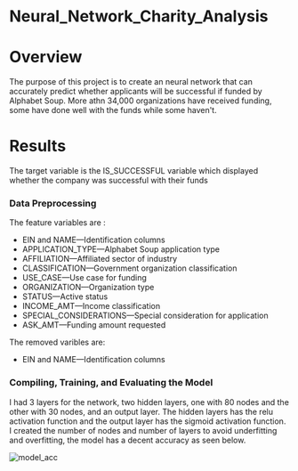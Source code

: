 # Neural_Network_Charity_Analysis

# Overview
The purpose of this project is to create an neural network that can accurately predict whether applicants will be successful if funded by Alphabet Soup. More athn 34,000 organizations have received funding, some have done well with the funds while some haven't.

# Results 
The target variable is the IS_SUCCESSFUL variable which displayed whether the company was successful with their funds


###  Data Preprocessing
The feature variables are :
* EIN and NAME—Identification columns
* APPLICATION_TYPE—Alphabet Soup application type
* AFFILIATION—Affiliated sector of industry
* CLASSIFICATION—Government organization classification
* USE_CASE—Use case for funding
* ORGANIZATION—Organization type
* STATUS—Active status
* INCOME_AMT—Income classification
* SPECIAL_CONSIDERATIONS—Special consideration for application
* ASK_AMT—Funding amount requested

The removed varibles are:
* EIN and NAME—Identification columns

###  Compiling, Training, and Evaluating the Model
I had 3 layers for the network, two hidden layers, one with 80 nodes and the other with 30 nodes, and  an output layer. The hidden layers has the relu activation function and the output layer has the sigmoid activation function. I created the number of nodes and number of layers to avoid underfitting and overfitting, the model has a decent accuracy as seen below.


![model_acc](https://user-images.githubusercontent.com/87910875/149022997-4aae2d0a-fc98-486a-a2d2-2ae80702eb80.png)
